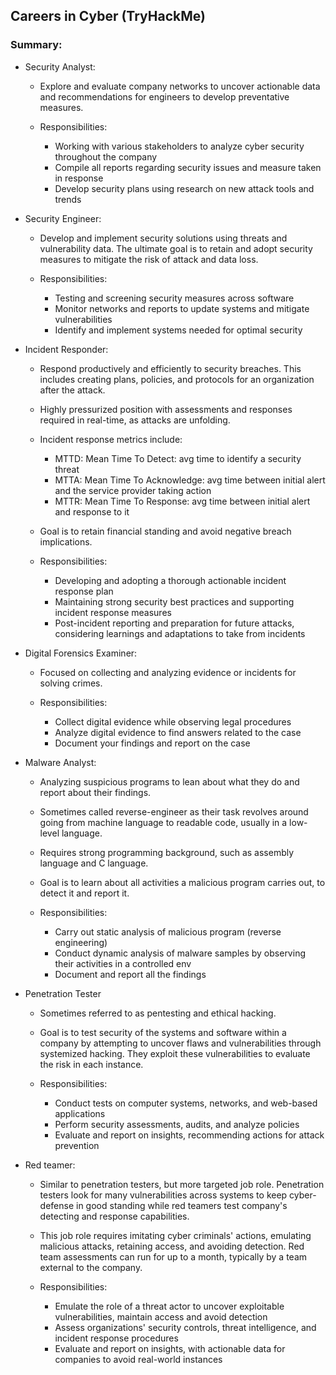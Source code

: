 ## Careers in Cyber (TryHackMe)

### Summary:

- Security Analyst:
    - Explore and evaluate company networks to uncover actionable data and recommendations for engineers to develop preventative measures.
    
    - Responsibilities:
        - Working with various stakeholders to analyze cyber security throughout the company
        - Compile all reports regarding security issues and measure taken in response
        - Develop security plans using research on new attack tools and trends

- Security Engineer:
    - Develop and implement security solutions using threats and vulnerability data. The ultimate goal is to retain and adopt security measures to mitigate the risk of attack and data loss.
    
    - Responsibilities:
        - Testing and screening security measures across software
        - Monitor networks and reports to update systems and mitigate vulnerabilities
        - Identify and implement systems needed for optimal security

- Incident Responder:
    
    - Respond productively and efficiently to security breaches. This includes creating plans, policies, and protocols for an organization after the attack.
    
    - Highly pressurized position with assessments and responses required in real-time, as attacks are unfolding.
    
    - Incident response metrics include:
        - MTTD: Mean Time To Detect: avg time to identify a security threat
        - MTTA: Mean Time To Acknowledge: avg time between initial alert and the service provider taking action
        - MTTR: Mean Time To Response: avg time between initial alert and response to it
    
    - Goal is to retain financial standing and avoid negative breach implications.
    
    - Responsibilities:
        - Developing and adopting a thorough actionable incident response plan
        - Maintaining strong security best practices and supporting incident response measures
        - Post-incident reporting and preparation for future attacks, considering learnings and adaptations to take from incidents

- Digital Forensics Examiner:
    
    - Focused on collecting and analyzing evidence or incidents for solving crimes.
    
    - Responsibilities:
        - Collect digital evidence while observing legal procedures
        - Analyze digital evidence to find answers related to the case
        - Document your findings and report on the case

- Malware Analyst:
    - Analyzing suspicious programs to lean about what they do and report about their findings.
    
    - Sometimes called reverse-engineer as their task revolves around going from machine language to readable code, usually in a low-level language.
    
    - Requires strong programming background, such as assembly language and C language.
    
    - Goal is to learn about all activities a malicious program carries out, to detect it and report it.
    
    - Responsibilities:
        - Carry out static analysis of malicious program (reverse engineering)
        - Conduct dynamic analysis of malware samples by observing their activities in a controlled env
        - Document and report all the findings

- Penetration Tester
    - Sometimes referred to as pentesting and ethical hacking.
    
    - Goal is to test security of the systems and software within a company by attempting to uncover flaws and vulnerabilities through systemized hacking. They exploit these vulnerabilities to evaluate the risk in each instance.
    
    - Responsibilities: 
        -  Conduct tests on computer systems, networks, and web-based applications
        - Perform security assessments, audits, and analyze policies
        - Evaluate and report on insights, recommending actions for attack prevention

- Red teamer:
    -  Similar to penetration testers, but more targeted job role. Penetration testers look for many vulnerabilities across systems to keep cyber-defense in good standing while red teamers test company's detecting and response capabilities.
    
    -  This job role requires imitating cyber criminals' actions, emulating malicious attacks, retaining access, and avoiding detection. Red team assessments can run for up to a month, typically by a team external to the company.
    
    - Responsibilities:
        - Emulate the role of a threat actor to uncover exploitable vulnerabilities, maintain access and avoid detection
        - Assess organizations' security controls, threat intelligence, and incident response procedures
        - Evaluate and report on insights, with actionable data for companies to avoid real-world instances
